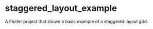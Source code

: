 # staggered_layout_example

A Flutter project that shows a basic example of a staggered layout grid.